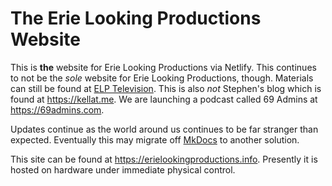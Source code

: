 # The Erie Looking Productions Website

This is **the** website for Erie Looking Productions via Netlify.  This continues to not be the *sole* website for Erie Looking Productions, though.  Materials can still be found at [ELP Television](https://coyote.works).  This is also *not* Stephen's blog which is found at <https://kellat.me>.  We are launching a podcast called 69 Admins at <https://69admins.com>.

Updates continue as the world around us continues to be far stranger than expected.  Eventually this may migrate off [MkDocs](https://www.mkdocs.org/) to another solution.

This site can be found at <https://erielookingproductions.info>.  Presently it is hosted on hardware under immediate physical control.
